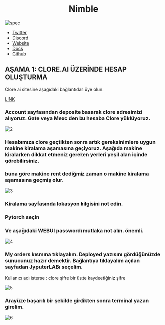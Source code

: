 
# <h1 align="center">Nimble</h1>

![spec](https://github.com/uzeyirce/Nimble/assets/85512132/995fb34b-6c85-418f-bde2-69f9a2e17d6d)

* [Twitter](https://twitter.com/Nimble_Network)
* [Discord](https://discord.gg/mFZKS5Ev)
* [Website](https://www.nimble.technology/tokenomics)
* [Docs](https://github.com/nimble-technology/nimble-wiki)
* [Github](https://github.com/nimble-technology)

## AŞAMA 1: CLORE.AI ÜZERİNDE HESAP OLUŞTURMA

Clore ai sitesine aşağıdaki bağlantıdan üye olun.

[LINK](https://clore.ai?ref_id=wrxtelh2)



### Account sayfasından deposite basarak clore adresimizi alıyoruz. Gate veya Mexc den bu hesaba Clore yüklüyoruz. 

![2](https://github.com/uzeyirce/Nimble-kurulum/assets/85512132/2f339cc8-cf9e-4136-8dc0-a87f900035a4)



### Hesabımıza clore geçtikten sonra artık gereksinimlere uygun makine kiralama aşamasına geçiyoruz. Aşağıda makine kiralarken dikkat etmeniz gereken yerleri  yeşil alan içinde görebilirsiniz.
### buna göre makine rent dediğmiz zaman o makine kiralama aşamasına geçmiş olur. 
![3](https://github.com/uzeyirce/Nimble-kurulum/assets/85512132/17c6524a-71c7-4f8c-bfc8-cc46a1885b99)


### Kiralama sayfasında lokasyon bilgisini not edin.
### Pytorch seçin
### Ve aşağıdaki WEBUI passwordı mutlaka not alın. önemli.

![4](https://github.com/uzeyirce/Nimble-kurulum/assets/85512132/7dd15751-4004-4e1f-a0bc-e836c048261c)

###  My orders kısmına tıklayalım. Deployed yazısını gördüğünüzde sunucunuz hazır demektir. Bağlantıya tıklayalım açılan sayfadan JyputerLABı seçelim.
Kullanıcı adı isterse : clore
şifre bir üstte kaydeetiğiniz şifre

![5](https://github.com/uzeyirce/Nimble-kurulum/assets/85512132/9629f050-0f50-4e2b-bd3a-0f2b3d1f62eb)


### Arayüze başarılı bir şekilde girdikten sonra terminal yazan girelim.

![6](https://github.com/uzeyirce/Nimble-kurulum/assets/85512132/fe8ffb27-8a52-4c19-90ec-59b237df5dcc)

```bash

```
